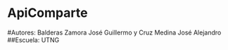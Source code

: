 # ApiComparte
#Autores:
Balderas Zamora José Guillermo y Cruz Medina José Alejandro
##Escuela: UTNG
